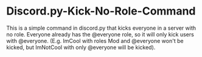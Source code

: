 # Discord.py-Kick-No-Role-Command
This is a simple command in discord.py that kicks everyone in a server with no role. Everyone already has the @everyone role, so it will only kick users with @everyone. (E.g. ImCool with roles Mod and @everyone won't be kicked, but ImNotCool with only @everyone will be kicked).
